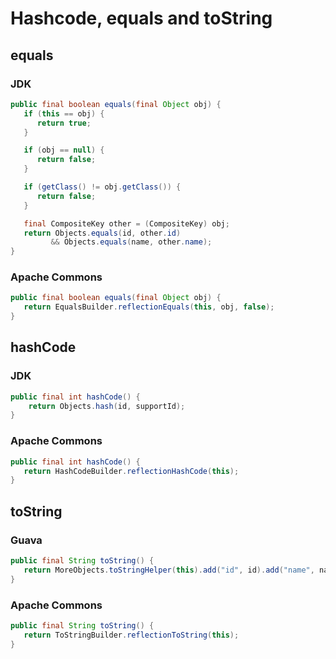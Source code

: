 # Hashcode, equals and toString

## equals

### JDK

```java
public final boolean equals(final Object obj) {
   if (this == obj) {
      return true;
   }

   if (obj == null) {
      return false;
   }

   if (getClass() != obj.getClass()) {
      return false;
   }

   final CompositeKey other = (CompositeKey) obj;
   return Objects.equals(id, other.id)
         && Objects.equals(name, other.name);
}
```

### Apache Commons

```java
public final boolean equals(final Object obj) {
   return EqualsBuilder.reflectionEquals(this, obj, false);
}
```

## hashCode

### JDK

```java
public final int hashCode() {
    return Objects.hash(id, supportId);
}
```

### Apache Commons

```java
public final int hashCode() {
   return HashCodeBuilder.reflectionHashCode(this);
}
```

## toString

### Guava

```java
public final String toString() {
   return MoreObjects.toStringHelper(this).add("id", id).add("name", name).toString();
}
```

### Apache Commons

```java
public final String toString() {
   return ToStringBuilder.reflectionToString(this);
}
```


